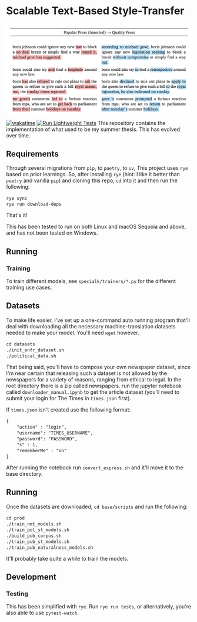# Scalable Text-Based Style-Transfer

![Style Transfer from Popular Press to Quality](doc/images/preview.png)

[![wakatime](https://wakatime.com/badge/user/4251d8c6-f363-4bc2-92de-31e3923c596a/project/41ffd15c-a534-4e52-9250-6e308379d529.svg)](https://wakatime.com/badge/user/4251d8c6-f363-4bc2-92de-31e3923c596a/project/41ffd15c-a534-4e52-9250-6e308379d529) [![Run Lightweight Tests](https://github.com/thien/specialk/actions/workflows/tests.yml/badge.svg)](https://github.com/thien/specialk/actions/workflows/tests.yml) 
This repository contains the implementation of what used to be my summer thesis. This has evolved over time. 

## Requirements

Through several migrations from `pip`, to `poetry`, to `uv`, This project uses `rye` based on prior learnings. So, after installing `rye` (hint: I like it better than `poetry` and vanilla `pip`) and cloning this repo, `cd` into it and then run the following:

    rye sync
    rye run download-deps

That's it!

This has been tested to run on both Linux and macOS Sequoia and above, and has not been tested on Windows.

## Running

### Training

To train different models, see `specialk/trainers/*.py` for the different training use cases.

## Datasets

To make life easier, I've set up a one-command auto running program that'll deal with downloading all the necessary machine-translation datasets needed to make your model. You'll need `wget` however.

    cd datasets
    ./init_enfr_dataset.sh
    ./political_data.sh

That being said, you'll have to compose your own newspaper dataset, since I'm near certain that releasing such a dataset is not allowed by the newspapers for a variety of reasons, ranging from ethical to legal. In the root directory there is a zip called newspapers. run the jupyter notebook called `downloader_manual.ipynb` to get the article dataset (you'll need to submit your login for The Times in `times.json` first).

If `times.json` isn't created use the following format:

    {
        "action" : "login",
        "username": "TIMES_USERNAME",
        "password": "PASSWORD",
        "s" : 1,
        "rememberMe" : "on"
    }

After running the notebook run `convert_express.sh` and it'll move it to the base directory.

## Running

Once the datasets are downloaded, `cd base/scripts` and run the following:

    cd prod
    ./train_nmt_models.sh
    ./train_pol_st_models.sh
    ./build_pub_corpus.sh
    ./train_pub_st_models.sh
    ./train_pub_naturalness_models.sh

It'll probably take quite a while to train the models.

## Development

### Testing

This has been simplified with `rye`. Run `rye run tests`, or alternatively, you're also able to use `pytest-watch`.
